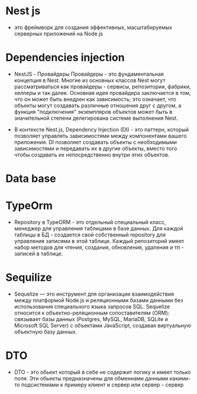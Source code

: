# Nest js

- это фреймворк для создания эффективных, масштабируемых серверных приложений на Node.js

# Dependencies injection

- NestJS - Провайдеры
  Провайдеры - это фундаментальная концепция в Nest. Многие из основных классов Nest могут рассматриваться как провайдеры - сервисы, репозитории, фабрики, хелперы и так далее. Основная идея провайдера заключается в том, что он может быть внедрен как зависимость; это означает, что объекты могут создавать различные отношения друг с другом, а функция "подключения" экземпляров объектов может быть в значительной степени делегирована системе выполнения Nest.

- В контексте Nest.js, Dependency Injection (DI) - это паттерн, который позволяет управлять зависимостями между компонентами вашего приложения. DI позволяет создавать объекты с необходимыми зависимостями и передавать их в другие объекты, вместо того чтобы создавать их непосредственно внутри этих объектов.

# Data base

# TypeOrm

- Repository в TypeORM - это отдельный специальный класс, менеджер для управления таблицами в базе данных. Для каждой таблицы в БД - создается свой собственный repository для управления записями в этой таблице. Каждый репозиторий имеет набор методов для чтения, создания, обновления, удаления и тп - записей в таблице.

# Sequilize

- Sequelize — это инструмент для организации взаимодействия между платформой Node.js и реляционными базами данными без использования специального языка запросов SQL. Sequelize относится к объектно-реляционным сопоставителям (ORM): связывает базы данных (Postgres, MySQL, MariaDB, SQLite и Microsoft SQL Server) с объектами JavaScript, создавая виртуальную объектную базу данных.

# DTO

- DTO - это обьект который в себе не содержит логику и имеет только поля. Эти обьекты предназначены для обменнами данными какими-то подсистемами к примеру клиент и сервер или сервер - сервер
